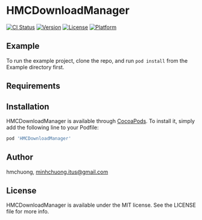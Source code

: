 # HMCDownloadManager

[![CI Status](http://img.shields.io/travis/hmchuong/HMCDownloadManager.svg?style=flat)](https://travis-ci.org/hmchuong/HMCDownloadManager)
[![Version](https://img.shields.io/cocoapods/v/HMCDownloadManager.svg?style=flat)](http://cocoapods.org/pods/HMCDownloadManager)
[![License](https://img.shields.io/cocoapods/l/HMCDownloadManager.svg?style=flat)](http://cocoapods.org/pods/HMCDownloadManager)
[![Platform](https://img.shields.io/cocoapods/p/HMCDownloadManager.svg?style=flat)](http://cocoapods.org/pods/HMCDownloadManager)

## Example

To run the example project, clone the repo, and run `pod install` from the Example directory first.

## Requirements

## Installation

HMCDownloadManager is available through [CocoaPods](http://cocoapods.org). To install
it, simply add the following line to your Podfile:

```ruby
pod 'HMCDownloadManager'
```

## Author

hmchuong, minhchuong.itus@gmail.com

## License

HMCDownloadManager is available under the MIT license. See the LICENSE file for more info.
